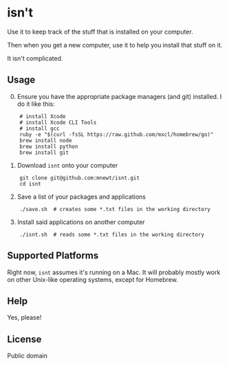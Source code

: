 isn't
=====

Use it to keep track of the stuff that is installed on your computer.

Then when you get a new computer, use it to help you install that stuff on it.

It isn't complicated.


Usage
-----

0. Ensure you have the appropriate package managers (and git) installed. I do it like this:

````
    # install Xcode
    # install Xcode CLI Tools
    # install gcc
    ruby -e "$(curl -fsSL https://raw.github.com/mxcl/homebrew/go)"
    brew install node
    brew install python
    brew install git
````

1. Download `isnt` onto your computer

````
    git clone git@github.com:mnewt/isnt.git
    cd isnt
````

2. Save a list of your packages and applications

````
    ./save.sh  # creates some *.txt files in the working directory
````

3. Install said applications on another computer

````
    ./isnt.sh  # reads some *.txt files in the working directory
````

Supported Platforms
-------------------

Right now, `isnt` assumes it's running on a Mac. It will probably mostly work on other Unix-like operating systems, except for Homebrew.


Help
----

Yes, please!


License
-------

Public domain
